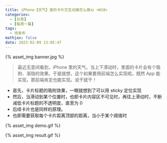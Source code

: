 ```yaml
---
title: iPhone【天气】里的卡片交互动画怎么做🌞 <W18>
categories:
  - [日常]
  - [每周一篇]
tags:
  - 待发布
mathjax: false
date: 2023-02-09 13:05:47
---
```


{% asset_img banner.jpg %}

> 最近无意间看到，iPhone 里的天气，当上下滑动时，里面的卡片会有个吸附、渐隐的效果。于是就想，这个如果要用前端怎么实现呢。既然 App 能实现，那前端肯定也能实现。说干就干！

- 首先，卡片标题的吸附效果，一眼就想到了可以用 sticky 定位实现
- 然后，当滑动到某个位置时，也即卡片内容区不可见时，再往上滑动时，不断减低卡片标题的不透明度，直至为 0
- 后续卡片也是同样的原理。
- 也即需要获取每个卡片距离顶部的距离，当小于某个阈值时

{% asset_img demo.gif %}

<!-- {% asset_img problem.gif %} -->

{% asset_img result.gif %}
